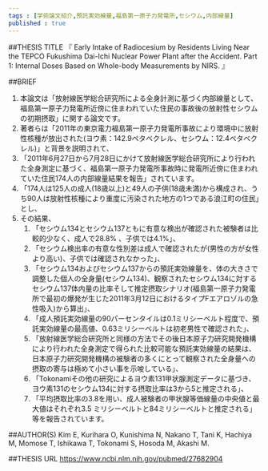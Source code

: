 ```yaml
--- 
tags : [学術論文紹介,預託実効線量,福島第一原子力発電所,セシウム,内部線量] 
published : true
---
```


##THESIS TITLE
『
Early Intake of Radiocesium by Residents Living Near the TEPCO Fukushima Dai-Ichi Nuclear Power Plant after the Accident. Part 1: Internal Doses Based on Whole-body Measurements by NIRS.
』
  
##BRIEF
1. 本論文は「放射線医学総合研究所による全身計測に基づく内部線量として、福島第一原子力発電所近傍に住まわれていた住民の事故後の放射性セシウムの初期摂取」に関する論文です。
1. 著者らは「2011年の東京電力福島第一原子力発電所事故により環境中に放射性核種が放出された(ヨウ素：142.9ペタベクレル、セシウム：12.4ペタベクレル)」と背景を説明されて、
1. 「2011年6月27日から7月28日にかけて放射線医学総合研究所により行われた全身測定に基づく、福島第一原子力発電所事故時に発電所近傍に住まわれていた住民174人の内部線量結果を報告」されています。
1. 「174人は125人の成人(18歳以上)と49人の子供(18歳未満)から構成され、うち90人は放射性核種により重度に汚染された地方の1つである浪江町の住民」とし、
1. その結果、
	1. 「セシウム134とセシウム137ともに有意な検出が確認された被験者は比較的少なく、成人で28.8% 、子供では4.1%」、
	1. 「セシウム検出率の有意な性別差は成人で確認されたが(男性の方が女性より高い)、子供では確認されなかった」、
	1. 「セシウム134およびセシウム137からの預託実効線量を、体の大きさで調整した個人の全身量(セシウム134)、観察されたセシウム134に対するセシウム137体内量の比率そして推定摂取シナリオ(福島第一原子力発電所で最初の爆発が生じた2011年3月12日におけるタイプFエアロゾルの急性吸入)から算出」、
	1. 「成人預託実効線量の90パーセンタイルは0.1ミリシーベルト程度で、預託実効線量の最高値、0.63ミリシーベルトは初老男性で確認された」、
	1. 「放射線医学総合研究所と同様の方法でその後日本原子力研究開発機構により行われた全身測定で得られた比較可能な預託実効線量の結果は、日本原子力研究開発機構の被験者の多くにとって観察された全身量への摂取の寄与は極めて小さい事を示唆している」、
	1. 「Tokonamiその他の研究によるヨウ素131甲状腺測定データに基づき、ヨウ素131のセシウム134に対する摂取比率は3から5と推定される」、 
	1. 「平均摂取比率の3.8を用い、成人被験者の甲状腺等価線量の中央値と最大値はそれぞれ3.5 ミリシーベルトと84ミリシーベルトと推定される」等を報告されています。







##AUTHOR(S)
Kim E, Kurihara O, Kunishima N, Nakano T, Tani K, Hachiya M, Momose T, Ishikawa T, Tokonami S, Hosoda M, Akashi M.

##THESIS URL
[
https://www.ncbi.nlm.nih.gov/pubmed/27682904
](
https://www.ncbi.nlm.nih.gov/pubmed/27682904
)